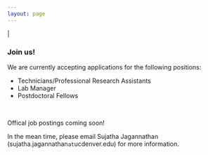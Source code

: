 ```yaml
---
layout: page
---
```

|

### Join us!
We are currently accepting applications for the following positions:
- Technicians/Professional Research Assistants  
- Lab Manager  
- Postdoctoral Fellows  
<br>

Offical job postings coming soon!  

In the mean time, please email Sujatha Jagannathan (sujatha.jagannathan`at`ucdenver.edu) for more information. 
